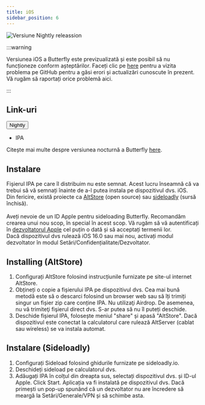 ```yaml
---
title: iOS
sidebar_position: 6
---
```


![Versiune Nightly releassion](https://img.shields.io/badge/dynamic/yaml?color=f7d28c\&label=Nightly\&query=%24.version\&url=https%3A%2F%2Fraw.githubusercontent.com%2FLinwoodDev%2Fbutterfly%2Fnightly%2Fapp%2Fpubspec.yaml\&style=for-the-badge)

:::warning

Versiunea iOS a Butterfly este previzualizată și este posibil să nu funcționeze conform așteptărilor.
Faceți clic pe [here](https://github.com/LinwoodDev/Butterfly/issues/244) pentru a vizita problema pe GitHub pentru a găsi erori și actualizări cunoscute în prezent. Vă rugăm să raportați orice problemă aici.

:::

## Link-uri

<div className="dropdown dropdown--hoverable margin--sm">
  <button className="button button--outline button--danger button--lg">Nightly</button>
  <ul className="dropdown__menu">
    <li>
      <DownloadButton className="dropdown__link" href="https://github.com/LinwoodDev/butterfly/releases/download/nightly/linwood-butterfly-ios.ipa">
        IPA
      </DownloadButton>
    </li>
  </ul>
</div>

Citește mai multe despre versiunea nocturnă a Butterfly [here](/nightly).

## Instalare

Fișierul IPA pe care îl distribuim nu este semnat. Acest lucru înseamnă că va trebui să vă semnați înainte de a-l putea instala pe dispozitivul dvs. iOS. \
Din fericire, există proiecte ca [AltStore](https://altstore.io) (open source) sau [sideloadly](https://sideloadly.io) (sursă închisă). \
\
Aveți nevoie de un ID Apple pentru sideloading Butterfly. Recomandăm crearea unui nou scop, în special în acest scop. Vă rugăm să vă autentificați în [dezvoltatorul Apple](https://developer.apple.com) cel puțin o dată și să acceptați termenii lor.
\
Dacă dispozitivul dvs rulează iOS 16.0 sau mai nou, activați modul dezvoltator în modul Setări/Confidențialitate/Dezvoltator.

## Installing (AltStore)

1. Configurați AltStore folosind instrucțiunile furnizate pe site-ul internet AltStore.
2. Obțineți o copie a fișierului IPA pe dispozitivul dvs. Cea mai bună metodă este să o descarci folosind un browser web sau să îți trimiți singur un fișier zip care conține IPA. Nu utilizaţi Airdrop. De asemenea, nu vă trimiteţi fişierul direct dvs. S-ar putea să nu îl puteți deschide.
3. Deschide fișierul IPA, folosește meniul "share" și apasă "AltStore". Dacă dispozitivul este conectat la calculatorul care rulează AltServer (cablat sau wireless) se va instala automat.

## Instalare (Sideloadly)

1. Configurați Sideload folosind ghidurile furnizate pe sideloadly.io.
2. Deschideți sideload pe calculatorul dvs.
3. Adăugați IPA în colțul din dreapta sus, selectați dispozitivul dvs. și ID-ul Apple. Click Start. Aplicația va fi instalată pe dispozitivul dvs.
   Dacă primești un pop-up spunând că un dezvoltator nu are încredere să meargă la Setări/Generale/VPN și să schimbe asta.
